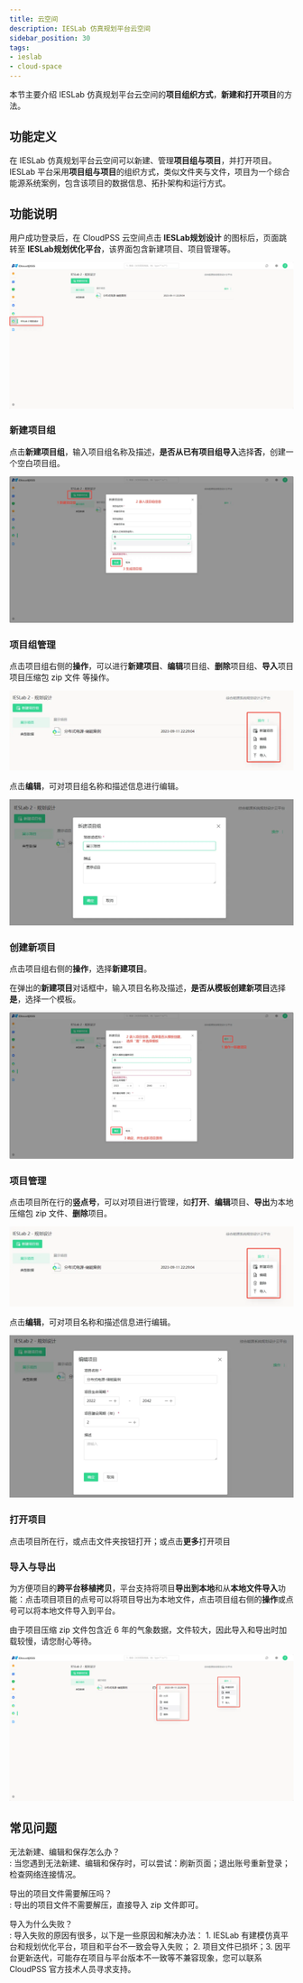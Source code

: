 ```yaml
---
title: 云空间
description: IESLab 仿真规划平台云空间
sidebar_position: 30
tags:
- ieslab
- cloud-space
---
```


本节主要介绍 IESLab 仿真规划平台云空间的**项目组织方式**，**新建和打开项目**的方法。


## 功能定义

在 IESLab 仿真规划平台云空间可以新建、管理**项目组与项目**，并打开项目。  
IESLab 平台采用**项目组与项目**的组织方式，类似文件夹与文件，项目为一个综合能源系统案例，包含该项目的数据信息、拓扑架构和运行方式。  


## 功能说明

用户成功登录后，在 CloudPSS 云空间点击 **IESLab规划设计** 的图标后，页面跳转至 **IESLab规划优化平台**，该界面包含新建项目、项目管理等。

![云空间](./center.png "云空间")


### 新建项目组

点击**新建项目组**，输入项目组名称及描述，**是否从已有项目组导入**选择**否**，创建一个空白项目组。

![新建项目组](./newpm.png "新建项目组")

### 项目组管理

点击项目组右侧的**操作**，可以进行**新建项目**、**编辑**项目组、**删除**项目组、**导入**项目项目压缩包 zip 文件 等操作。

![项目组操作](./morepm.png "项目组操作")

点击**编辑**，可对项目组名称和描述信息进行编辑。

![项目组编辑](./editpm.png "项目组编辑")

### 创建新项目

点击项目组右侧的**操作**，选择**新建项目**。

在弹出的**新建项目**对话框中，输入项目名称及描述，**是否从模板创建新项目**选择**是**，选择一个模板。

![从模板创建新项目](./new.png "从模板创建新项目")

### 项目管理

点击项目所在行的**竖点号**，可以对项目进行管理，如**打开**、**编辑**项目、**导出**为本地压缩包 zip 文件、**删除**项目。

![项目操作](./morepm.png "项目操作")

点击**编辑**，可对项目名称和描述信息进行编辑。

![项目编辑](./edit.png "项目编辑")

### 打开项目

点击项目所在行，或点击文件夹按钮打开；或点击**更多**打开项目

### 导入与导出

为方便项目的**跨平台移植拷贝**，平台支持将项目**导出到本地**和从**本地文件导入**功能：点击项目项目的点号可以将项目导出为本地文件，点击项目组右侧的**操作**或点号可以将本地文件导入到平台。

由于项目压缩 zip 文件包含近 6 年的气象数据，文件较大，因此导入和导出时加载较慢，请您耐心等待。

![导入导出](./import.png "导入导出")



## 常见问题

无法新建、编辑和保存怎么办？  
:   当您遇到无法新建、编辑和保存时，可以尝试：刷新页面；退出账号重新登录；检查网络连接情况。

导出的项目文件需要解压吗？  
:   导出的项目文件不需要解压，直接导入 zip 文件即可。

导入为什么失败？  
:   导入失败的原因有很多，以下是一些原因和解决办法： 1. IESLab 有建模仿真平台和规划优化平台，项目和平台不一致会导入失败； 2. 项目文件已损坏；3. 因平台更新迭代，可能存在项目与平台版本不一致等不兼容现象，您可以联系 CloudPSS 官方技术人员寻求支持。